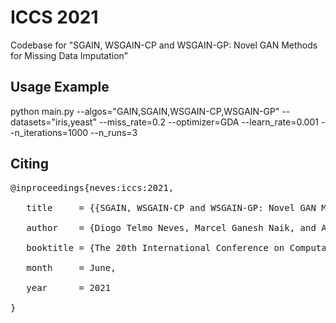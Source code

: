 # ICCS 2021
Codebase for "SGAIN, WSGAIN-CP and WSGAIN-GP: Novel GAN Methods for Missing Data Imputation"

## Usage Example
python main.py --algos="GAIN,SGAIN,WSGAIN-CP,WSGAIN-GP" --datasets="iris,yeast" --miss_rate=0.2 --optimizer=GDA --learn_rate=0.001 --n_iterations=1000 --n_runs=3

## Citing
<pre>
@inproceedings{neves:iccs:2021, <br />
   title     = {{SGAIN, WSGAIN-CP and WSGAIN-GP: Novel GAN Methods for Missing Data Imputation}}, <br />
   author    = {Diogo Telmo Neves, Marcel Ganesh Naik, and Alberto Proença}, <br />
   booktitle = {The 20th International Conference on Computational Science (ICCS '21)}, <br />
   month     = June, <br />
   year      = 2021 <br />
}
</pre>
